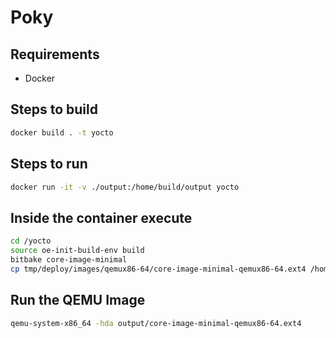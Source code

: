 # Poky

## Requirements

- Docker

## Steps to build

```sh
docker build . -t yocto
```

## Steps to run

```sh
docker run -it -v ./output:/home/build/output yocto
```

## Inside the container execute

```sh
cd /yocto
source oe-init-build-env build
bitbake core-image-minimal
cp tmp/deploy/images/qemux86-64/core-image-minimal-qemux86-64.ext4 /home/build/output/
```

## Run the QEMU Image

```sh
qemu-system-x86_64 -hda output/core-image-minimal-qemux86-64.ext4
```
